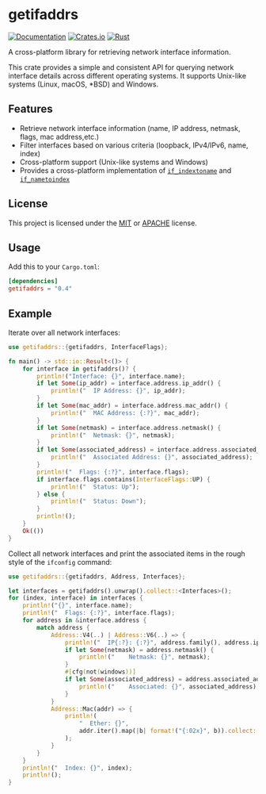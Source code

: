 # getifaddrs

[![Documentation](https://docs.rs/getifaddrs/badge.svg)](https://docs.rs/getifaddrs)
[![Crates.io](https://img.shields.io/crates/v/getifaddrs.svg)](https://crates.io/crates/getifaddrs)
[![Rust](https://github.com/mmastrac/getifaddrs/actions/workflows/rust.yml/badge.svg)](https://github.com/mmastrac/getifaddrs/actions/workflows/rust.yml)

A cross-platform library for retrieving network interface information.

This crate provides a simple and consistent API for querying network interface details
across different operating systems. It supports Unix-like systems (Linux, macOS, *BSD)
and Windows.

## Features

- Retrieve network interface information (name, IP address, netmask, flags, mac
  address,etc.)
- Filter interfaces based on various criteria (loopback, IPv4/IPv6, name, index)
- Cross-platform support (Unix-like systems and Windows)
- Provides a cross-platform implementation of
  [`if_indextoname`](https://docs.rs/getifaddrs/latest/getifaddrs/fn.if_indextoname.html)
  and
  [`if_nametoindex`](https://docs.rs/getifaddrs/latest/getifaddrs/fn.if_nametoindex.html)

## License

This project is licensed under the
[MIT](https://github.com/mmastrac/getifaddrs/blob/master/LICENSE-MIT) or
[APACHE](https://github.com/mmastrac/getifaddrs/blob/master/LICENSE-APACHE)
license.

## Usage

Add this to your `Cargo.toml`:

```toml
[dependencies]
getifaddrs = "0.4"
```

## Example

Iterate over all network interfaces:

```rust
use getifaddrs::{getifaddrs, InterfaceFlags};

fn main() -> std::io::Result<()> {
    for interface in getifaddrs()? {
        println!("Interface: {}", interface.name);
        if let Some(ip_addr) = interface.address.ip_addr() {
            println!("  IP Address: {}", ip_addr);
        }
        if let Some(mac_addr) = interface.address.mac_addr() {
            println!("  MAC Address: {:?}", mac_addr);
        }
        if let Some(netmask) = interface.address.netmask() {
            println!("  Netmask: {}", netmask);
        }
        if let Some(associated_address) = interface.address.associated_address() {
            println!("  Associated Address: {}", associated_address);
        }
        println!("  Flags: {:?}", interface.flags);
        if interface.flags.contains(InterfaceFlags::UP) {
            println!("  Status: Up");
        } else {
            println!("  Status: Down");
        }
        println!();
    }
    Ok(())
}
```

Collect all network interfaces and print the associated items in the rough style
of the `ifconfig` command:

```rust
use getifaddrs::{getifaddrs, Address, Interfaces};

let interfaces = getifaddrs().unwrap().collect::<Interfaces>();
for (index, interface) in interfaces {
    println!("{}", interface.name);
    println!("  Flags: {:?}", interface.flags);
    for address in &interface.address {
        match address {
            Address::V4(..) | Address::V6(..) => {
                println!("  IP{:?}: {:?}", address.family(), address.ip_addr().unwrap());
                if let Some(netmask) = address.netmask() {
                    println!("    Netmask: {}", netmask);
                }
                #[cfg(not(windows))]
                if let Some(associated_address) = address.associated_address() {
                    println!("    Associated: {}", associated_address);
                }
            }
            Address::Mac(addr) => {
                println!(
                    "  Ether: {}",
                    addr.iter().map(|b| format!("{:02x}", b)).collect::<Vec<_>>().join(":")
                );
            }
        }
    }
    println!("  Index: {}", index);
    println!();
}
```
